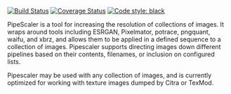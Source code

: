 [![Build Status](https://travis-ci.org/KarlTDebiec/PipeScaler.svg?branch=master)](https://travis-ci.org/KarlTDebiec/PipeScaler)
[![Coverage Status](https://coveralls.io/repos/github/KarlTDebiec/PipeScaler/badge.svg?branch=master&service=github)](https://coveralls.io/github/KarlTDebiec/PipeScaler?branch=master)
[![Code style: black](https://img.shields.io/badge/code%20style-black-000000.svg)](https://github.com/psf/black)

PipeScaler is a tool for increasing the resolution of collections of images. It
wraps around tools including ESRGAN, Pixelmator, potrace, pngquant, waifu, and
xbrz, and allows them to be applied in a defined sequence to a collection of
images. Pipescaler supports directing images down different pipelines based on
their contents, filenames, or inclusion on configured lists.

Pipescaler may be used with any collection of images, and is currently
optimized for working with texture images dumped by Citra or TexMod.
